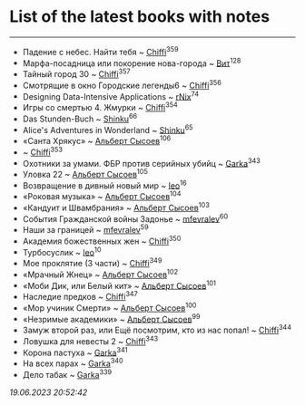 # List of the latest books with notes
---

* Падение с небес. Найти тебя ~ [Chiffi](users/105/105831994080785626680-google)<sup>359</sup>
* Марфа-посадница или покорение нова-города ~ [Вит](users/300/300273923-vkontakte)<sup>128</sup>
* Тайный город 30 ~ [Chiffi](users/105/105831994080785626680-google)<sup>357</sup>
* Смотрящие в окно Городские легенды6 ~ [Chiffi](users/105/105831994080785626680-google)<sup>356</sup>
* Designing Data-Intensive Applications ~ [rNix](users/227/22742452-yandex)<sup>74</sup>
* Игры со смертью 4. Жмурки ~ [Chiffi](users/105/105831994080785626680-google)<sup>354</sup>
* Das Stunden-Buch ~ [Shinku](users/109/109176126475581739292-google)<sup>66</sup>
* Alice's Adventures in Wonderland ~ [Shinku](users/109/109176126475581739292-google)<sup>65</sup>
* «Санта Хрякус» ~ [Альберт Сысоев](users/474/47446642-vkontakte)<sup>106</sup>
*  ~ [Chiffi](users/105/105831994080785626680-google)<sup>353</sup>
* Охотники за умами. ФБР против серийных убийц ~ [Garka](users/115/115753719718250012620-google)<sup>343</sup>
* Уловка 22 ~ [Альберт Сысоев](users/474/47446642-vkontakte)<sup>105</sup>
* Возвращение в дивный новый мир ~ [leo](users/106/106915386474260202605-google)<sup>16</sup>
* «Роковая музыка» ~ [Альберт Сысоев](users/474/47446642-vkontakte)<sup>104</sup>
* «Кандуит и Швамбрания» ~ [Альберт Сысоев](users/474/47446642-vkontakte)<sup>103</sup>
* События Гражданской войны Задонье ~ [mfevralev](users/140/140966150-vkontakte)<sup>60</sup>
* Наши за границей ~ [mfevralev](users/140/140966150-vkontakte)<sup>59</sup>
* Академия божественных жен ~ [Chiffi](users/105/105831994080785626680-google)<sup>350</sup>
* Турбосуслик ~ [leo](users/106/106915386474260202605-google)<sup>10</sup>
* Мое проклятие (3 части) ~ [Chiffi](users/105/105831994080785626680-google)<sup>349</sup>
* «Мрачный Жнец» ~ [Альберт Сысоев](users/474/47446642-vkontakte)<sup>102</sup>
* «Моби Дик, или Белый кит» ~ [Альберт Сысоев](users/474/47446642-vkontakte)<sup>101</sup>
* Наследие предков ~ [Chiffi](users/105/105831994080785626680-google)<sup>347</sup>
* «Мор учиник Смерти» ~ [Альберт Сысоев](users/474/47446642-vkontakte)<sup>100</sup>
* «Незримые академики» ~ [Альберт Сысоев](users/474/47446642-vkontakte)<sup>99</sup>
* Замуж второй раз, или Ещё посмотрим, кто из нас попал! ~ [Chiffi](users/105/105831994080785626680-google)<sup>344</sup>
* Ловушка для невесты 2 ~ [Chiffi](users/105/105831994080785626680-google)<sup>343</sup>
* Корона пастуха ~ [Garka](users/115/115753719718250012620-google)<sup>341</sup>
* На всех парах ~ [Garka](users/115/115753719718250012620-google)<sup>340</sup>
* Дело табак ~ [Garka](users/115/115753719718250012620-google)<sup>339</sup>


_19.06.2023 20:52:42_
